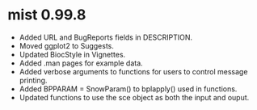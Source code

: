 # mist 0.99.8

* Added URL and BugReports fields in DESCRIPTION.
* Moved ggplot2 to Suggests.
* Updated BiocStyle in Vignettes.
* Added .man pages for example data.
* Added verbose arguments to functions for users to control message   printing.
* Added BPPARAM = SnowParam() to bplapply() used in functions.
* Updated functions to use the sce object as both the input and ouput.

